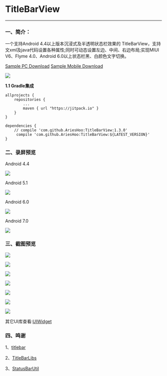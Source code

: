 # TitleBarView
--------------------------
### 一、简介：

一个支持Android 4.4以上版本沉浸式及半透明状态栏效果的 TitleBarView，支持文xml及java代码设置各种属性;同时可动态设置左边、中间、右边布局;实现MIUI V6、Flyme 4.0、Android 6.0以上状态栏黑、白颜色文字切换。

[Sample PC Download](https://github.com/AriesHoo/TitleBarView/blob/master/apk/sample.apk)              [Sample Mobile Download](https://fir.im/pmb2)

![](https://github.com/AriesHoo/TitleBarView/blob/master/apk/qr.png)

**1.1 Gradle集成**

```
allprojects {
    repositories {
        ...
        maven { url "https://jitpack.io" }
    }
}
```

```
dependencies {
    // compile 'com.github.AriesHoo:TitleBarView:1.3.0'
     compile 'com.github.AriesHoo:TitleBarView:${LATEST_VERSION}'
}
```

### 二、录屏预览

Android 4.4

![](https://github.com/AriesHoo/TitleBarView/blob/master/screenshot/4.4.gif)

Android 5.1

![](https://github.com/AriesHoo/TitleBarView/blob/master/screenshot/5.1.gif)

Android 6.0

![](https://github.com/AriesHoo/TitleBarView/blob/master/screenshot/6.0.gif)

Android 7.0

![](https://github.com/AriesHoo/TitleBarView/blob/master/screenshot/7.0.gif)


### 三、截图预览

![](https://github.com/AriesHoo/TitleBarView/blob/master/screenshot/00.png)

![](https://github.com/AriesHoo/TitleBarView/blob/master/screenshot/01.png)

![](https://github.com/AriesHoo/TitleBarView/blob/master/screenshot/02.png)

![](https://github.com/AriesHoo/TitleBarView/blob/master/screenshot/03.png)

![](https://github.com/AriesHoo/TitleBarView/blob/master/screenshot/04.png)

![](https://github.com/AriesHoo/TitleBarView/blob/master/screenshot/05.png)

![](https://github.com/AriesHoo/TitleBarView/blob/master/screenshot/06.png)

其它UI库查看:[UIWidget](https://github.com/AriesHoo/UIWidget)

### 四、鸣谢

1、[titlebar](https://github.com/bacy/titlebar)

2、[TitleBarLibs](https://github.com/sandalli/TitleBarLibs)

3、[StatusBarUtil](https://github.com/laobie/StatusBarUtil)
